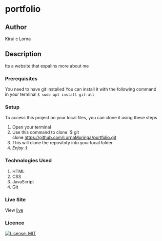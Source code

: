 # portfolio
## Author
Kirui c Lorna
## Description
Its a website that expalins more about me
### Prerequisites
You need to have git installed
You can install it with the following command in your terminal
`$ sudo apt install git-all`
### Setup
To access this project on your local files, you can clone it using these steps
1. Open your terminal
1. Use this command to clone `$ git clone https://github.com/LornaMoringa/portfolio.git
1. This will clone the repositoty into your local folder
1. _Enjoy :)_
### Technologies Used
1. HTML
1. CSS
1. JavaScript
1. Git
### Live Site
View [live](https://lornamoringa.github.io/portfolio/)
### Licence
[![License: MIT](https://img.shields.io/badge/License-MIT-yellow.svg)](/LICENSE)



